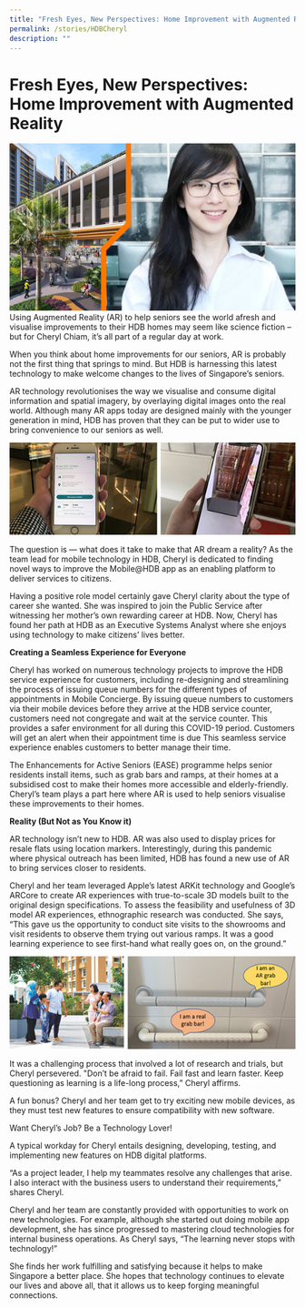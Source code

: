 ```yaml
---
title: "Fresh Eyes, New Perspectives: Home Improvement with Augmented Reality"
permalink: /stories/HDBCheryl
description: ""
---
```

# Fresh Eyes, New Perspectives: Home Improvement with Augmented Reality
![](/images/article-imageHDB2-article-1.png)
Using Augmented Reality (AR) to help seniors see the world afresh and visualise improvements to their HDB homes may seem like science fiction – but for Cheryl Chiam, it’s all part of a regular day at work.     

When you think about home improvements for our  seniors, AR is probably not the first thing that springs to mind. But HDB is harnessing this latest technology to make welcome changes to the lives of Singapore’s seniors.

AR technology revolutionises the way we visualise and consume digital information and spatial imagery, by overlaying digital images onto the real world. Although many AR apps today are designed mainly with the younger generation in mind, HDB has proven that they can be put to wider use to  bring convenience to our seniors as well.

![](/images/article-imageHDB2-article-2.png)

The question is — what does it take to make that AR dream a reality?
As the team lead for mobile technology in HDB, Cheryl is dedicated to finding novel ways to improve the Mobile@HDB app as an enabling platform to deliver services to citizens. 
     
Having a positive role model certainly gave Cheryl clarity about the type of career she wanted. She was inspired to join the Public Service after witnessing her mother’s own rewarding career at HDB. Now, Cheryl has found her path at HDB as an Executive Systems Analyst where she  enjoys using technology to make citizens’ lives better.
               

**Creating a Seamless Experience for Everyone**

Cheryl has worked on numerous technology projects to improve the HDB service experience for customers, including re-designing and streamlining the process of issuing queue numbers for the different types of appointments in Mobile Concierge. By issuing queue numbers to customers via their mobile devices before they arrive at the HDB service counter, customers need not congregate and wait at the service counter. This provides a safer environment for all during this COVID-19 period.  Customers will get an alert when their appointment time is due This seamless service experience enables customers to better manage their time.

The Enhancements for Active Seniors (EASE) programme helps senior residents install items, such as grab bars and ramps, at their homes at a subsidised cost to make their homes more accessible and elderly-friendly. Cheryl’s team plays a part here where AR is used to help seniors visualise these improvements to their homes. 

**Reality (But Not as You Know it)**

AR technology isn’t new to HDB. AR was also used to display prices for resale flats using location markers. Interestingly, during this pandemic where physical outreach has been limited, HDB has found a new use of AR to bring services closer to residents.

Cheryl and her  team leveraged  Apple’s latest ARKit technology and Google’s ARCore to create AR experiences with true-to-scale 3D models built to the original design specifications. To assess the feasibility and usefulness of 3D model AR experiences, ethnographic research was conducted. She says, “This gave us the opportunity to conduct site visits to the showrooms and visit residents to observe them trying out various ramps. It was a good learning experience to see first-hand what really goes on, on the ground.”

![](/images/article-imageHDB2-article-3.png)

It was a challenging process that involved a lot of research and trials, but Cheryl persevered. "Don’t be afraid to fail. Fail fast and learn faster. Keep questioning as learning is a life-long process,” Cheryl affirms. 

A fun bonus? Cheryl and her team get to try exciting new mobile devices, as they must test new features to ensure compatibility with new software. 

Want Cheryl’s Job? Be a Technology Lover! 

A typical workday for Cheryl entails designing, developing, testing, and implementing new features on HDB digital platforms. 

“As a project leader, I help my teammates resolve any challenges that arise. I also interact with the business users to understand their requirements,” shares Cheryl.

 Cheryl and her team are constantly provided with  opportunities to work on new technologies. For example, although she started out doing mobile app development, she has since progressed to mastering cloud technologies for internal business operations. As Cheryl says, “The learning never stops with technology!”

She finds her work fulfilling and satisfying because it helps to make Singapore a better place. She hopes that technology continues to elevate our lives and above all, that it allows us to keep forging meaningful connections.